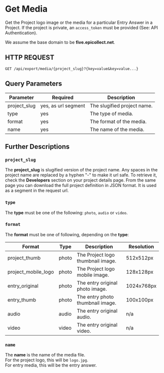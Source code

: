 # Get Media

Get the Project logo image or the media for a particular Entry Answer in a Project. If the project is private, an `access_token` must be provided (See: API Authentication).

We assume the base domain to be **five.epicollect.net**.

## HTTP REQUEST

`GET /api/export/media/{project_slug}?{key=value&key=value...}`

## Query Parameters

| Parameter     | Required            | Description                 |
| ------------- | ------------------- | --------------------------- |
| project\_slug | yes, as url segment | The slugified project name. |
| type          | yes                 | The type of media.          |
| format        | yes                 | The format of the media.    |
| name          | yes                 | The name of the media.      |

## Further Descriptions

### `project_slug`

The **project\_slug** is slugified version of the project name. Any spaces in the project name are replaced by a hyphen "-" to make it url safe. To retrieve it, check the **Developers** section on your project details page. From the same page you can download the full project definition in JSON format. It is used as a segment in the request url.

### `type`

The **type** must be one of the following: `photo`, `audio` or `video`.

### `format`

The **format** must be one of following, depending on the **type**:

| Format                | Type  | Description                       | Resolution |
| --------------------- | ----- | --------------------------------- | ---------- |
| project\_thumb        | photo | The Project logo thumbnail image. | 512x512px  |
| project\_mobile\_logo | photo | The Project logo mobile image.    | 128x128px  |
| entry\_original       | photo | The entry original photo image.   | 1024x768px |
| entry\_thumb          | photo | The entry photo thumbnail image.  | 100x100px  |
| audio                 | audio | The entry original audio.         | n/a        |
| video                 | video | The entry original video.         | n/a        |

### `name`

The **name** is the name of the media file.\
For the project logo, this will be `logo.jpg`.\
For entry media, this will be the entry answer.
